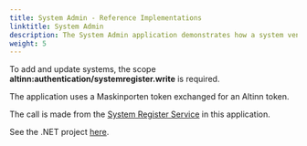 ```yaml
---
title: System Admin - Reference Implementations
linktitle: System Admin
description: The System Admin application demonstrates how a system vendor can register and update a system in the Altinn System Register.
weight: 5
---
```




To add and update systems, the scope **altinn:authentication/systemregister.write** is required.

The application uses a Maskinporten token exchanged for an Altinn token.

The call is made from the [System Register Service](https://github.com/TheTechArch/altinn-systemuser/blob/main/src/SystemAdmin/Services/SystemRegister.cs) in this application.

See the .NET project [here](https://github.com/TheTechArch/altinn-systemuser/tree/main/src/SystemAdmin).
